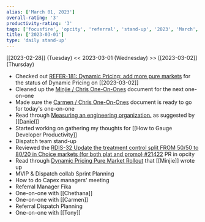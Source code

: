 ```yaml
---
alias: ['March 01, 2023']
overall-rating: '3'
productivity-rating: '3'
tags: ['focusfire', 'opcity', 'referral', 'stand-up', '2023', 'March', 'Wednesday']
title: ['2023-03-01']
type: 'daily stand-up'
---
```

[[2023-02-28]] (Tuesday) << 2023-03-01 (Wednesday) >> [[2023-03-02]] (Thursday)

- Checked out [REFER-181: Dynamic Pricing: add more pure markets](https://moveinc.atlassian.net/browse/REFER-181) for the status of Dynamic Pricing on [[2023-03-02]]
- Cleaned up the [Minjie / Chris One-On-Ones](https://docs.google.com/document/d/1pl9HHvdCpl9wFRjOCtTFqg1ZPeKLzqXl0TcikvQcjys/edit#heading=h.7vc540g3s5gh) document for the next one-on-one
- Made sure the [Carmen / Chris One-On-Ones](https://docs.google.com/document/d/1BuwAf8rqcncpARkcxN7OeLYWzlC8LVPiyBIbOi0PiYE/edit) document is ready to go for today's one-on-one
- Read through [Measuring an engineering organization.](https://lethain.com/measuring-engineering-organizations/) as suggested by [[Daniel]]
- Started working on gathering my thoughts for [[How to Gauge Developer Productivity]]
- Dispatch team stand-up
- Reviewed the [RDIS-32 Update the treatment control split FROM 50/50 to 80/20 in Choice markets (for both plat and promo) #21422](https://github.com/Opcity/opcity/pull/21422) PR in opcity
- Read through [Dynamic Pricing Pure Market Rollout](https://www.notion.so/Dynamic-Pricing-Pure-Market-Rollout-e29c752bffb0487b9c024138ea90466c) that [[Minjie]] wrote up
- MVIP & Dispatch collab Sprint Planning
- How to do Capex managers' meeting
- Referral Manager Fika
- One-on-one with [[Chethana]]
- One-on-one with [[Carmen]]
- Referral Dispatch Planning
- One-on-one with [[Tony]][]()